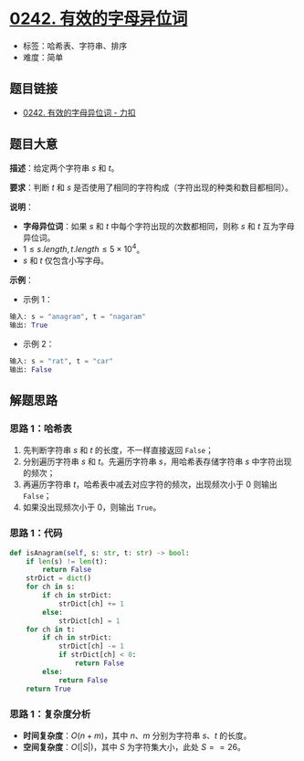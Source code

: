 # [0242. 有效的字母异位词](https://leetcode.cn/problems/valid-anagram/)

- 标签：哈希表、字符串、排序
- 难度：简单

## 题目链接

- [0242. 有效的字母异位词 - 力扣](https://leetcode.cn/problems/valid-anagram/)

## 题目大意

**描述**：给定两个字符串 $s$ 和 $t$。

**要求**：判断 $t$ 和 $s$ 是否使用了相同的字符构成（字符出现的种类和数目都相同）。

**说明**：

- **字母异位词**：如果 $s$ 和 $t$ 中每个字符出现的次数都相同，则称 $s$ 和 $t$ 互为字母异位词。
- $1 \le s.length, t.length \le 5 \times 10^4$。
- $s$ 和 $t$ 仅包含小写字母。

**示例**：

- 示例 1：

```python
输入: s = "anagram", t = "nagaram"
输出: True
```

- 示例 2：

```python
输入: s = "rat", t = "car"
输出: False
```

## 解题思路

### 思路 1：哈希表

1. 先判断字符串 $s$ 和 $t$ 的长度，不一样直接返回 `False`；
2. 分别遍历字符串 $s$ 和 $t$。先遍历字符串 $s$，用哈希表存储字符串 $s$ 中字符出现的频次；
3. 再遍历字符串 $t$，哈希表中减去对应字符的频次，出现频次小于 $0$ 则输出 `False`；
4. 如果没出现频次小于 $0$，则输出 `True`。

### 思路 1：代码

```python
def isAnagram(self, s: str, t: str) -> bool:
    if len(s) != len(t):
        return False
    strDict = dict()
    for ch in s:
        if ch in strDict:
            strDict[ch] += 1
        else:
            strDict[ch] = 1
    for ch in t:
        if ch in strDict:
            strDict[ch] -= 1
            if strDict[ch] < 0:
                return False
        else:
            return False
    return True
```

### 思路 1：复杂度分析

- **时间复杂度**：$O(n + m)$，其中 $n$、$m$ 分别为字符串 $s$、$t$ 的长度。
- **空间复杂度**：$O(|S|)$，其中 $S$ 为字符集大小，此处 $S == 26$。

